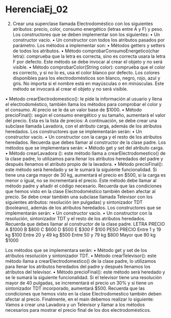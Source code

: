 # HerenciaEj_02
2. Crear una superclase llamada Electrodoméstico con los siguientes atributos: precio, color, 
consumo energético (letras entre A y F) y peso.
Los constructores que se deben implementar son los siguientes:
• Un constructor vacío.
• Un constructor con todos los atributos pasados por parámetro.
Los métodos a implementar son:
• Métodos getters y setters de todos los atributos.
• Método comprobarConsumoEnergetico(char letra): comprueba que la letra es correcta, 
sino es correcta usara la letra F por defecto. Este método se debe invocar al crear el 
objeto y no será visible.
• Método comprobarColor(String color): comprueba que el color es correcto, y si no lo es, 
usa el color blanco por defecto. Los colores disponibles para los electrodomésticos son 
blanco, negro, rojo, azul y gris. No importa si el nombre está en mayúsculas o en 
minúsculas. Este método se invocará al crear el objeto y no será visible.

• Metodo crearElectrodomestico(): le pide la información al usuario y llena el 
electrodoméstico, también llama los métodos para comprobar el color y el consumo. Al 
precio se le da un valor base de $1000.
• Método precioFinal(): según el consumo energético y su tamaño, aumentará el valor del 
precio. Esta es la lista de precios:
A continuación, se debe crear una subclase llamada Lavadora, con el atributo carga, 
además de los atributos heredados.
Los constructores que se implementarán serán:
• Un constructor vacío.
• Un constructor con la carga y el resto de los atributos heredados. Recuerda que debes 
llamar al constructor de la clase padre.
Los métodos que se implementara serán:
• Método get y set del atributo carga.
• Método crearLavadora (): este método llama a crearElectrodomestico() de la clase 
padre, lo utilizamos para llenar los atributos heredados del padre y después llenamos 
el atributo propio de la lavadora.
• Método precioFinal(): este método será heredado y se le sumará la siguiente 
funcionalidad. Si tiene una carga mayor de 30 kg, aumentará el precio en $500, si la 
carga es menor o igual, no se incrementará el precio. Este método debe llamar al 
método padre y añadir el código necesario. Recuerda que las condiciones que hemos 
visto en la clase Electrodoméstico también deben afectar al precio.
Se debe crear también una subclase llamada Televisor con los siguientes atributos: 
resolución (en pulgadas) y sintonizador TDT (booleano), además de los atributos 
heredados. 
Los constructores que se implementarán serán:
• Un constructor vacío.
• Un constructor con la resolución, sintonizador TDT y el resto de los atributos
heredados. Recuerda que debes llamar al constructor de la clase padre.
LETRA PRECIO
A $1000
B $800
C $600
D $500
E $300
F $100
PESO PRECIO
Entre 1 y 19 kg $100
Entre 20 y 49 kg $500
Entre 50 y 79 kg $800
Mayor que 80 kg $1000

Los métodos que se implementara serán:
• Método get y set de los atributos resolución y sintonizador TDT.
• Método crearTelevisor(): este método llama a crearElectrodomestico() de la clase 
padre, lo utilizamos para llenar los atributos heredados del padre y después llenamos 
los atributos del televisor.
• Método precioFinal(): este método será heredado y se le sumará la siguiente 
funcionalidad. Si el televisor tiene una resolución mayor de 40 pulgadas, se 
incrementará el precio un 30% y si tiene un sintonizador TDT incorporado, aumentará 
$500. Recuerda que las condiciones que hemos visto en la clase Electrodomestico 
también deben afectar al precio.
Finalmente, en el main debemos realizar lo siguiente:
Vamos a crear una Lavadora y un Televisor y llamar a los métodos necesarios para mostrar 
el precio final de los dos electrodomésticos. 
